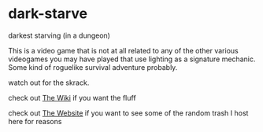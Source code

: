 # dark-starve
darkest starving (in a dungeon)

This is a video game that is not at all related to any of the other various videogames you may have played 
that use lighting as a signature mechanic. Some kind of roguelike survival adventure probably. 

watch out for the skrack.

check out <a href="https://github.com/SkulkingScavenger/dark-starve/wiki">The Wiki</a> if you want the fluff

check out <a href="https://skulkingscavenger.github.io/dark-starve/#!/">The Website</a> if you want to see some of the random trash I host here for reasons
